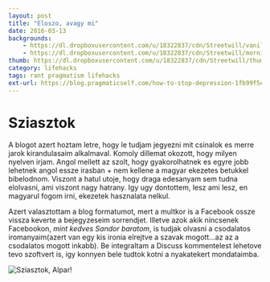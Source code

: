 ```yaml
---
layout: post
title: "Eloszo, avagy mi"
date: 2016-03-13
backgrounds:
    - https://dl.dropboxusercontent.com/u/18322837/cdn/Streetwill/vanilla.jpeg
    - https://dl.dropboxusercontent.com/u/18322837/cdn/Streetwill/morning.jpeg
thumb: https://dl.dropboxusercontent.com/u/18322837/cdn/Streetwill/thumbs/the-bridge.jpeg
category: lifehacks
tags: rant pragmatism lifehacks
ext-url: https://blog.pragmaticself.com/how-to-stop-depression-1fb99f5eed63#.qlpwy6kgn
---
```


# Sziasztok

A blogot azert hoztam letre, hogy le tudjam jegyezni mit csinalok es merre jarok kirandulasaim alkalmaval. Komoly dillemat okozott, hogy milyen nyelven irjam. Angol mellett az szolt, hogy gyakorolhatnek es egyre jobb lehetnek angol essze irasban + nem kellene a magyar ekezetes betukkel bibelodnom. Viszont a hatul utoje, hogy draga edesanyam sem tudna elolvasni, ami viszont nagy hatrany. Igy ugy dontottem, lesz ami lesz, en magyarul fogom irni, ekezetek hasznalata nelkul.  

Azert valasztottam a blog formatumot, mert a multkor is a Facebook ossze vissza keverte a bejegyzeseim sorrendjet. Illetve azok akik nincsenek Facebookon, *mint kedves Sandor baratom*, is tudjak olvasni a csodalatos iromanyaim(azert van egy kis ironia elrejtve a szavak mogott...az az a csodalatos mogott inkabb). Be integraltam a Discuss kommentelest lehetove tevo szoftvert is, igy konnyen bele tudtok kotni a nyakatekert mondataimba.

![Sziasztok, Alpar!](/traveling/assets/images/photos/20160314_163537.jpg)
